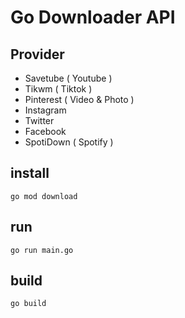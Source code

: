 # Go Downloader API

## Provider
- Savetube ( Youtube )
- Tikwm ( Tiktok )
- Pinterest ( Video & Photo )
- Instagram
- Twitter
- Facebook
- SpotiDown ( Spotify )

## install
`go mod download`

## run
`go run main.go`

## build
`go build`